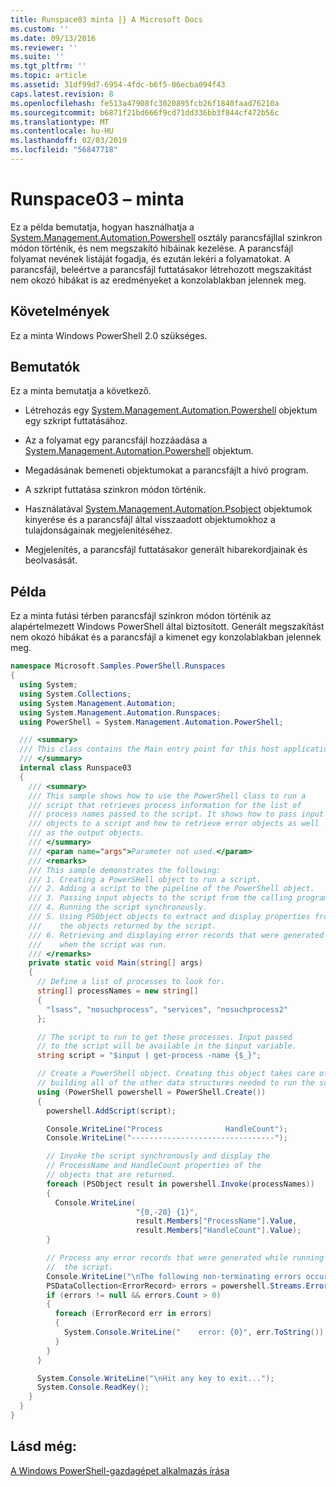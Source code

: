 ```yaml
---
title: Runspace03 minta |} A Microsoft Docs
ms.custom: ''
ms.date: 09/13/2016
ms.reviewer: ''
ms.suite: ''
ms.tgt_pltfrm: ''
ms.topic: article
ms.assetid: 31df99d7-6954-4fdc-b6f5-06ecba094f43
caps.latest.revision: 8
ms.openlocfilehash: fe513a47908fc3020895fcb26f1840faad76210a
ms.sourcegitcommit: b6871f21bd666f9cd71dd336bb3f844cf472b56c
ms.translationtype: MT
ms.contentlocale: hu-HU
ms.lasthandoff: 02/03/2019
ms.locfileid: "56847718"
---
```

# <a name="runspace03-sample"></a>Runspace03 – minta

Ez a példa bemutatja, hogyan használhatja a [System.Management.Automation.Powershell](/dotnet/api/system.management.automation.powershell) osztály parancsfájllal szinkron módon történik, és nem megszakító hibáinak kezelése. A parancsfájl folyamat nevének listáját fogadja, és ezután lekéri a folyamatokat. A parancsfájl, beleértve a parancsfájl futtatásakor létrehozott megszakítást nem okozó hibákat is az eredményeket a konzolablakban jelennek meg.

## <a name="requirements"></a>Követelmények

Ez a minta Windows PowerShell 2.0 szükséges.

## <a name="demonstrates"></a>Bemutatók

Ez a minta bemutatja a következő.

- Létrehozás egy [System.Management.Automation.Powershell](/dotnet/api/system.management.automation.powershell) objektum egy szkript futtatásához.

- Az a folyamat egy parancsfájl hozzáadása a [System.Management.Automation.Powershell](/dotnet/api/system.management.automation.powershell) objektum.

- Megadásának bemeneti objektumokat a parancsfájlt a hívó program.

- A szkript futtatása szinkron módon történik.

- Használatával [System.Management.Automation.Psobject](/dotnet/api/System.Management.Automation.PSObject) objektumok kinyerése és a parancsfájl által visszaadott objektumokhoz a tulajdonságainak megjelenítéséhez.

- Megjelenítés, a parancsfájl futtatásakor generált hibarekordjainak és beolvasását.

## <a name="example"></a>Példa

Ez a minta futási térben parancsfájl szinkron módon történik az alapértelmezett Windows PowerShell által biztosított. Generált megszakítást nem okozó hibákat és a parancsfájl a kimenet egy konzolablakban jelennek meg.

```csharp
namespace Microsoft.Samples.PowerShell.Runspaces
{
  using System;
  using System.Collections;
  using System.Management.Automation;
  using System.Management.Automation.Runspaces;
  using PowerShell = System.Management.Automation.PowerShell;

  /// <summary>
  /// This class contains the Main entry point for this host application.
  /// </summary>
  internal class Runspace03
  {
    /// <summary>
    /// This sample shows how to use the PowerShell class to run a
    /// script that retrieves process information for the list of
    /// process names passed to the script. It shows how to pass input
    /// objects to a script and how to retrieve error objects as well
    /// as the output objects.
    /// </summary>
    /// <param name="args">Parameter not used.</param>
    /// <remarks>
    /// This sample demonstrates the following:
    /// 1. Creating a PowerSHell object to run a script.
    /// 2. Adding a script to the pipeline of the PowerShell object.
    /// 3. Passing input objects to the script from the calling program.
    /// 4. Running the script synchronously.
    /// 5. Using PSObject objects to extract and display properties from
    ///    the objects returned by the script.
    /// 6. Retrieving and displaying error records that were generated
    ///    when the script was run.
    /// </remarks>
    private static void Main(string[] args)
    {
      // Define a list of processes to look for.
      string[] processNames = new string[]
      {
        "lsass", "nosuchprocess", "services", "nosuchprocess2"
      };

      // The script to run to get these processes. Input passed
      // to the script will be available in the $input variable.
      string script = "$input | get-process -name {$_}";

      // Create a PowerShell object. Creating this object takes care of
      // building all of the other data structures needed to run the script.
      using (PowerShell powershell = PowerShell.Create())
      {
        powershell.AddScript(script);

        Console.WriteLine("Process              HandleCount");
        Console.WriteLine("--------------------------------");

        // Invoke the script synchronously and display the
        // ProcessName and HandleCount properties of the
        // objects that are returned.
        foreach (PSObject result in powershell.Invoke(processNames))
        {
          Console.WriteLine(
                            "{0,-20} {1}",
                            result.Members["ProcessName"].Value,
                            result.Members["HandleCount"].Value);
        }

        // Process any error records that were generated while running
        //  the script.
        Console.WriteLine("\nThe following non-terminating errors occurred:\n");
        PSDataCollection<ErrorRecord> errors = powershell.Streams.Error;
        if (errors != null && errors.Count > 0)
        {
          foreach (ErrorRecord err in errors)
          {
            System.Console.WriteLine("    error: {0}", err.ToString());
          }
        }
      }

      System.Console.WriteLine("\nHit any key to exit...");
      System.Console.ReadKey();
    }
  }
}
```

## <a name="see-also"></a>Lásd még:

[A Windows PowerShell-gazdagépet alkalmazás írása](./writing-a-windows-powershell-host-application.md)